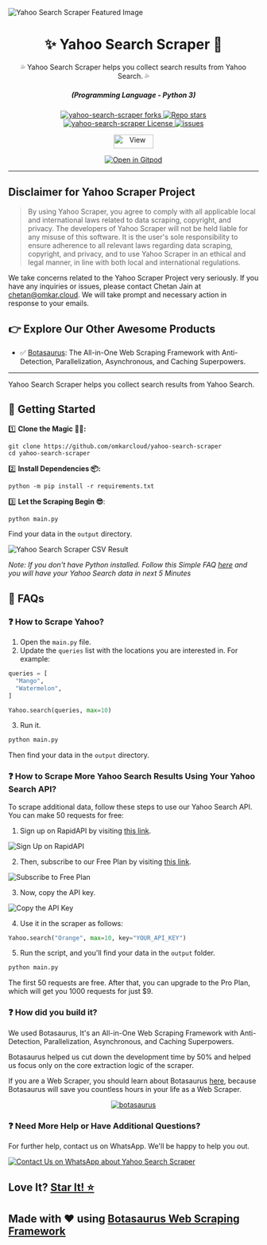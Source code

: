 ![Yahoo Search Scraper Featured Image](https://raw.githubusercontent.com/omkarcloud/yahoo-search-scraper/master/images/yahoo-search-scraper-featured-image.png)

<div align="center" style="margin-top: 0;">
  <h1>✨ Yahoo Search Scraper 🚀</h1>
  <p>💦 Yahoo Search Scraper helps you collect search results from Yahoo Search. 💦</p>
</div>
<em>
  <h5 align="center">(Programming Language - Python 3)</h5>
</em>
<p align="center">
  <a href="#">
    <img alt="yahoo-search-scraper forks" src="https://img.shields.io/github/forks/omkarcloud/yahoo-search-scraper?style=for-the-badge" />
  </a>
  <a href="#">
    <img alt="Repo stars" src="https://img.shields.io/github/stars/omkarcloud/yahoo-search-scraper?style=for-the-badge&color=yellow" />
  </a>
  <a href="#">
    <img alt="yahoo-search-scraper License" src="https://img.shields.io/github/license/omkarcloud/yahoo-search-scraper?color=orange&style=for-the-badge" />
  </a>
  <a href="https://github.com/omkarcloud/yahoo-search-scraper/issues">
    <img alt="issues" src="https://img.shields.io/github/issues/omkarcloud/yahoo-search-scraper?color=purple&style=for-the-badge" />
  </a>
</p>
<p align="center">
  <img src="https://views.whatilearened.today/views/github/omkarcloud/yahoo-search-scraper.svg" width="80px" height="28px" alt="View" />
</p>

<p align="center">
  <a href="https://gitpod.io/#https://github.com/omkarcloud/yahoo-search-scraper">
    <img alt="Open in Gitpod" src="https://gitpod.io/button/open-in-gitpod.svg" />
  </a>
</p>
  
---

## Disclaimer for Yahoo Scraper Project

> By using Yahoo Scraper, you agree to comply with all applicable local and international laws related to data scraping, copyright, and privacy. The developers of Yahoo Scraper will not be held liable for any misuse of this software. It is the user's sole responsibility to ensure adherence to all relevant laws regarding data scraping, copyright, and privacy, and to use Yahoo Scraper in an ethical and legal manner, in line with both local and international regulations.

We take concerns related to the Yahoo Scraper Project very seriously. If you have any inquiries or issues, please contact Chetan Jain at [chetan@omkar.cloud](mailto:chetan@omkar.cloud). We will take prompt and necessary action in response to your emails.

## 👉 Explore Our Other Awesome Products

- ✅ [Botasaurus](https://github.com/omkarcloud/botasaurus): The All-in-One Web Scraping Framework with Anti-Detection, Parallelization, Asynchronous, and Caching Superpowers.

---

Yahoo Search Scraper helps you collect search results from Yahoo Search.

## 🚀 Getting Started

1️⃣ **Clone the Magic 🧙‍♀:**
```shell
git clone https://github.com/omkarcloud/yahoo-search-scraper
cd yahoo-search-scraper
```
2️⃣ **Install Dependencies 📦:**
```shell
python -m pip install -r requirements.txt
```
3️⃣ **Let the Scraping Begin 😎**:
```shell
python main.py
```

Find your data in the `output` directory.

![Yahoo Search Scraper CSV Result](https://raw.githubusercontent.com/omkarcloud/yahoo-search-scraper/master/images/yahoo-search-scraper-csv-result.png)

*Note: If you don't have Python installed. Follow this Simple FAQ [here](https://github.com/omkarcloud/yahoo-search-scraper/blob/master/advanced.md#-i-dont-have-python-installed-how-can-i-run-the-scraper) and you will have your Yahoo Search data in next 5 Minutes*

## 🤔 FAQs

### ❓ How to Scrape Yahoo?

1. Open the `main.py` file.
2. Update the `queries` list with the locations you are interested in. For example:

```python
queries = [
  "Mango",
  "Watermelon",
]

Yahoo.search(queries, max=10)
```

3. Run it.

```bash
python main.py
```

Then find your data in the `output` directory.


### ❓ How to Scrape More Yahoo Search Results Using Your Yahoo Search API?

To scrape additional data, follow these steps to use our Yahoo Search API. You can make 50 requests for free:

1. Sign up on RapidAPI by visiting [this link](https://rapidapi.com/auth/sign-up).

![Sign Up on RapidAPI](https://raw.githubusercontent.com/omkarcloud/assets/master/images/sign-up.png)

2. Then, subscribe to our Free Plan by visiting [this link](https://rapidapi.com/Chetan11dev/api/yahoo-search-scraper/pricing).

![Subscribe to Free Plan](https://raw.githubusercontent.com/omkarcloud/assets/master/images/free-subscription.png)

3. Now, copy the API key.

![Copy the API Key](https://raw.githubusercontent.com/omkarcloud/assets/master/images/api-key.png) 

4. Use it in the scraper as follows:
```python
Yahoo.search("Orange", max=10, key="YOUR_API_KEY")
```

5. Run the script, and you'll find your data in the `output` folder.
```bash
python main.py
```   

The first 50 requests are free. After that, you can upgrade to the Pro Plan, which will get you 1000 requests for just $9.

### ❓ How did you build it?

We used Botasaurus, It's an All-in-One Web Scraping Framework with Anti-Detection, Parallelization, Asynchronous, and Caching Superpowers.

Botasaurus helped us cut down the development time by 50% and helped us focus only on the core extraction logic of the scraper.

If you are a Web Scraper, you should learn about Botasaurus [here](https://github.com/omkarcloud/botasaurus), because Botasaurus will save you countless hours in your life as a Web Scraper.

<p align="center">
  <a href="https://github.com/omkarcloud/botasaurus">
  <img src="https://raw.githubusercontent.com/omkarcloud/assets/master/images/mascot.png" alt="botasaurus" />
</a>
</p>


### ❓ Need More Help or Have Additional Questions?

For further help, contact us on WhatsApp. We'll be happy to help you out.

[![Contact Us on WhatsApp about Yahoo Search Scraper](https://raw.githubusercontent.com/omkarcloud/assets/master/images/whatsapp-us.png)](https://api.whatsapp.com/send?phone=918295042963&text=Hi,%20I%20would%20like%20to%20learn%20more%20about%20your%20products.)

## Love It? [Star It! ⭐](https://github.com/omkarcloud/yahoo-search-scraper/stargazers)

## Made with ❤️ using [Botasaurus Web Scraping Framework](https://github.com/omkarcloud/botasaurus)